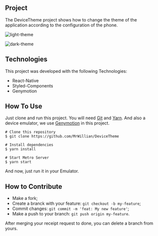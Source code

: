 ## Project
The DeviceTheme project shows how to change the theme of the application according to the configuration of the phone.

![light-theme](https://i.imgur.com/FuwoFt0.jpg)




![dark-theme](https://i.imgur.com/Ig7drZt.jpg)

## Technologies
This project was developed with the following Technologies:

 - React-Native
 - Styled-Components
 - Genymotion


## How To Use
Just clone and run this project. You will need [Git](https://git-scm.com/) and [Yarn](https://yarnpkg.com/).  And also a device emulator, we use [Genymotion](https://www.genymotion.com/) in this project.

    # Clone this repository
    $ git clone https://github.com/MrWillian/DeviceTheme
    
    # Install dependencies
    $ yarn install
    
    # Start Metro Server
    $ yarn start

And now, just run it in your Emulator.

## How to Contribute
-   Make a fork;
-   Create a branck with your feature:  `git checkout -b my-feature`;
-   Commit changes:  `git commit -m 'feat: My new feature'`;
-   Make a push to your branch:  `git push origin my-feature`.

After merging your receipt request to done, you can delete a branch from yours.
